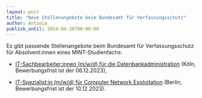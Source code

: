 ```yaml
---
layout: post
title: "Neue Stellenangebote beim Bundesamt für Verfassungsschutz"
author: Antonia
publish_until: 2024-04-26T00:00:00
---
```


Es gibt passende Stellenangebote beim Bundesamt für Verfassungsschutz für Absolvent:innen eines MINT-Studienfachs: 

* [IT-Sachbearbeiter:innen (m/w/d) für die Datenbankadministration](/dokumente/ausschreibungen_jobboerse/2023-10-26-bfv1.pdf) (Köln, Bewerbungsfrist ist der 06.12.2023), 

* [IT-Spezialist:in (m/w/d) für Computer Network Exploitation](/dokumente/ausschreibungen_jobboerse/2023-10-26-bfv2.pdf) (Berlin, Bewerbungsfrist ist der 10.12.2023). 